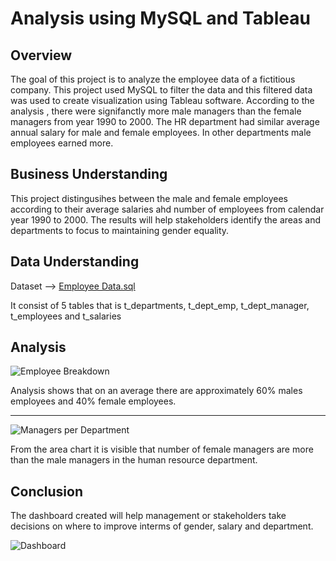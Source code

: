 # Analysis using MySQL and Tableau

## Overview
The goal of this project is to analyze the employee data of a fictitious company. This project used MySQL to filter the data and this filtered data was used to create visualization using Tableau software. According to the analysis , there were signifanctly more male managers than the female managers from year 1990 to 2000. The HR department had similar average annual salary for male and female employees. In other departments male employees earned more.


## Business Understanding

This project distingusihes between the male and female employees according to their average salaries ahd number of employees from calendar year 1990 to 2000. The results will help stakeholders identify the areas and departments to focus to maintaining gender equality.


## Data Understanding

Dataset  --> [Employee Data.sql](https://github.com/Sathyam-Kakodkar/Employee-Analysis/blob/main/Data/employees_mod.sql)

It consist of 5 tables that is t_departments, t_dept_emp, t_dept_manager, t_employees and t_salaries

## Analysis

![Employee Breakdown]()

Analysis shows that on an average there are approximately 60% males employees and 40% female employees.

***

![Managers per Department]()

From the area chart it is visible that number of female managers are more than the male managers in the human resource department.

## Conclusion

The dashboard created will help management or stakeholders take decisions on where to improve interms of gender, salary and department.

![Dashboard]()
